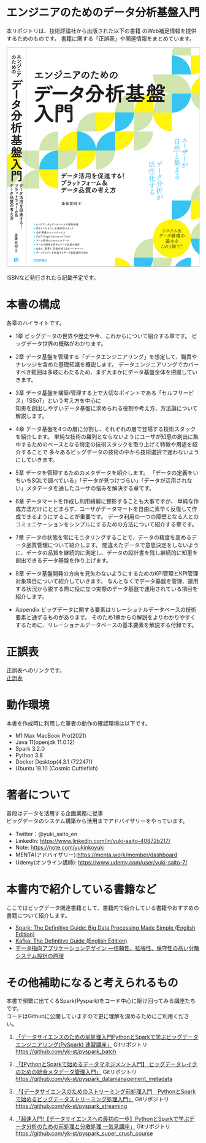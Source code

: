 # エンジニアのためのデータ分析基盤入門
本リポジトリは、技術評論社から出版された以下の書籍 のWeb補足情報を提供するためのものです。
書籍に関する「正誤表」や関連情報をまとめています。

![図1.2 title](title.png)

ISBNなど発行されたら記載予定です。

# 本書の構成
各章のハイライトです。

- 1章
ビッグデータの世界や歴史や今、これからについて紹介する章です。
ビッグデータ世界の概略がわかります。

- 2章
データ基盤を管理する「データエンジニアリング」を想定して、職責やナレッジを含めた基礎知識を概説します。
データエンジニアリングでカバーすべき範囲は多岐にわたるため、まず大まかにデータ基盤全体を把握していきます。

- 3章
データ基盤を構築/管理する上で大切なポイントである「セルフサービス」「SSoT」という考え方を中心に  
知恵を創出しやすいデータ基盤に求められる役割や考え方、方法論について解説します。

- 4章
データ基盤を4つの層に分割し、それぞれの層で登場する技術スタックを紹介します。
単純な技術の羅列とならないようにユーザが知恵の創出に集中するためのベースとなる特定の技術スタックを取り上げて特徴や用途を紹介することで
多々あるビッグデータの技術の中から技術選択で迷わないようにしていきます。

- 5章
データを管理するためのメタデータを紹介します。
「データの定義をいちいちSQLで調べている」「データが見つけづらい」「データが活用されない」メタデータを通したユーザの悩みを解決する章です。

- 6章
データマートを作成し利用綺麗に整形することも大事ですが、
単純な作成方法だけにとどまらず、ユーザがデータマートを自由に素早く反復して作成できるようにすることが重要です。
データ利用の一つの障壁となる人とのコミュニケーションをシンプルにするための方法について紹介する章です。

- 7章
データの状態を常にモニタリングすることで、データの精度を高めるデータ品質管理について紹介します。
間違えたデータで意思決定をしないように、データの品質を継続的に測定し、データの設計書を残し継続的に知恵を創出できるデータ基盤を作り上げます。

- 8章
データ基盤開発の方向を見失わないようにするためのKPI管理とKPI管理対象項目について紹介していきます。
なんとなくでデータ基盤を管理、運用する状況から脱する際に役に立つ実際のデータ基盤で運用されている項目を紹介します。

- Appendix
ビッグデータに関する要素はリレーショナルデータベースの技術要素と通ずるものがあります。
そのため1章からの解説をよりわかりやすくするために、リレーショナルデータベースの基本要素を解説する付録です。

# 正誤表
正誤表へのリンクです。  
[正誤表](errors.md)

# 動作環境
本書を作成時に利用した筆者の動作の確認環境は以下です。

- M1 Max MacBook Pro(2021)
- Java 11(openjdk 11.0.12)
- Spark 3.2.0
- Python 3.8
- Docker Desktop(4.3.1 (72247))
- Ubuntu 18.10 (Cosmic Cuttlefish)

# 著者について
普段はデータを活用する企画業務に従事  
ビッグデータのシステム構築から活用までアドバイザリーをやっています。

- Twitter：@yuki_saito_en
- LinkedIn: https://www.linkedin.com/in/yuki-saito-40872b217/
- Note: https://note.com/yukinkoyuki
- MENTA(アドバイザリー):https://menta.work/member/dashboard
- Udemy(オンライン講師): https://www.udemy.com/user/yuki-saito-7/

# 本書内で紹介している書籍など
ここではビッグデータ関連書籍として、書籍内で紹介している書籍やおすすめの書籍について紹介します。

- [Spark: The Definitive Guide: Big Data Processing Made Simple (English Edition)](https://amzn.to/3nQ90ts)
- [Kafka: The Definitive Guide (English Edition)](https://amzn.to/3nNMcdU)
- [データ指向アプリケーションデザイン ―信頼性、拡張性、保守性の高い分散システム設計の原理](https://amzn.to/3tQh69g)

# その他補助になると考えられるもの
本書で頻繁に出てくるSpark(Pyspark)をコード中心に駆け回ってみる講座たちです。  
コードはGithubに公開していますので更に理解を深めるためにご利用ください。

1. [「データサイエンスのための前処理入門PythonとSparkで学ぶビッグデータエンジニアリング(PySpark) 速習講座」](https://www.udemy.com/course/python-spark-pyspark/?referralCode=E67BF8B61F65866794EB)
Gitリポジトリ  
https://github.com/yk-st/pyspark_batch

2. [「【PythonとSparkで始めるデータマネジメント入門】 ビッグデータレイクのための統合メタデータ管理入門」](https://www.udemy.com/course/draft/4367192/?referralCode=AB48AD18D10E55DCB0E5)
Gitリポジトリ  
https://github.com/yk-st/pyspark_datamanagement_metadata

3. [「【データサイエンスのためのストリーミング前処理入門　PythonとSparkで始めるビッグデータストリーミング処理入門」](https://www.udemy.com/course/python-spark-streaming/?referralCode=F5E3B429A5C47468BDAD)
Gitリポジトリ  
https://github.com/yk-st/pyspark_streaming

4. [「超速入門!【データサイエンスへの最初の一歩】PythonとSparkで学ぶデータ分析のための前処理と分散処理 一気見講座」](https://www.udemy.com/course/draft/4415660/?referralCode=EF89D5D240FB483AF4A1)
Gitリポジトリ  
https://github.com/yk-st/pyspark_super_crush_course